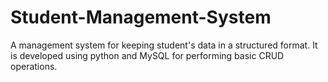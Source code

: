 # Student-Management-System
A management system for keeping student's data in a structured format. It is developed using python and MySQL for performing basic CRUD operations.
